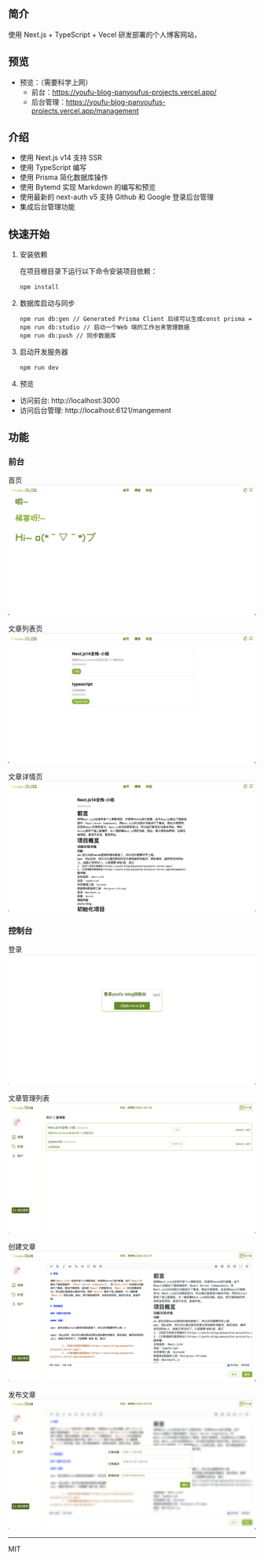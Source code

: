 ## 简介
使用 Next.js + TypeScript + Vecel 研发部署的个人博客网站，

## 预览

- 预览：（需要科学上网）
  - 前台：https://youfu-blog-panyoufus-projects.vercel.app/
  - 后台管理：https://youfu-blog-panyoufus-projects.vercel.app/management

## 介绍

- 使用 Next.js v14 支持 SSR
- 使用 TypeScript 编写
- 使用 Prisma 简化数据库操作
- 使用 Bytemd 实现 Markdown 的编写和预览
- 使用最新的 next-auth v5 支持 Github 和 Google 登录后台管理
- 集成后台管理功能

## 快速开始
1. 安装依赖

    在项目根目录下运行以下命令安装项目依赖：
    ```bash
    npm install
    ```

2. 数据库启动与同步
    ```bash
    npm run db:gen // Generated Prisma Client 后续可以生成const prisma = new PrismaClient() 实例来操作数据库
    npm run db:studio // 启动一个Web 端的工作台来管理数据
    npm run db:push // 同步数据库
    ```

3. 启动开发服务器

    ```bash
    npm run dev
    ```

4. 预览

- 访问前台: http://localhost:3000
- 访问后台管理: http://localhost:6121/mangement




## 功能
### 前台
首页
<img src="./public/images/blog-home.png" alt="blog-home" /> 

文章列表页
<img src="./public/images/blog-list.png" alt="blog-list" /> 

文章详情页
<img src="./public/images/blog-content.png" alt="blog-content" /> 

### 控制台
登录
<img src="./public/images/mg-login.png" alt="mg-login" /> 

文章管理列表
<img src="./public/images/mg-blogs.png" alt="mg-blogs" /> 

创建文章
<img src="./public/images/mg-create.png" alt="mg-create" /> 

发布文章
<img src="./public/images/mg-commit.png" alt="mg-commit" /> 

----
MIT
